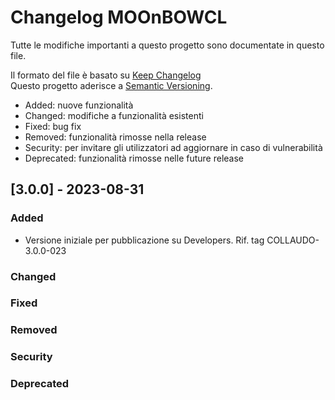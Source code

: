 # Changelog MOOnBOWCL
Tutte le modifiche importanti a questo progetto sono documentate in questo file.

Il formato del file è basato su [Keep Changelog](https://keepachangelog.com/en/1.0.0/)\
Questo progetto aderisce a [Semantic Versioning](https://semver.org/spec/v2.0.0.html).
- Added: nuove funzionalità
- Changed: modifiche a funzionalità esistenti
- Fixed: bug fix
- Removed: funzionalità rimosse nella release
- Security: per invitare gli utilizzatori ad aggiornare in caso di vulnerabilità
- Deprecated: funzionalità rimosse nelle future release


## [3.0.0] - 2023-08-31 
### Added
- Versione iniziale per pubblicazione su Developers. Rif. tag COLLAUDO-3.0.0-023

### Changed

### Fixed

### Removed

### Security


### Deprecated








